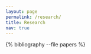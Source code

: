 ```yaml
---
layout: page
permalink: /research/
title: Research
nav: true
---
```


<div class="publications">
  {% bibliography --file papers %}
</div>